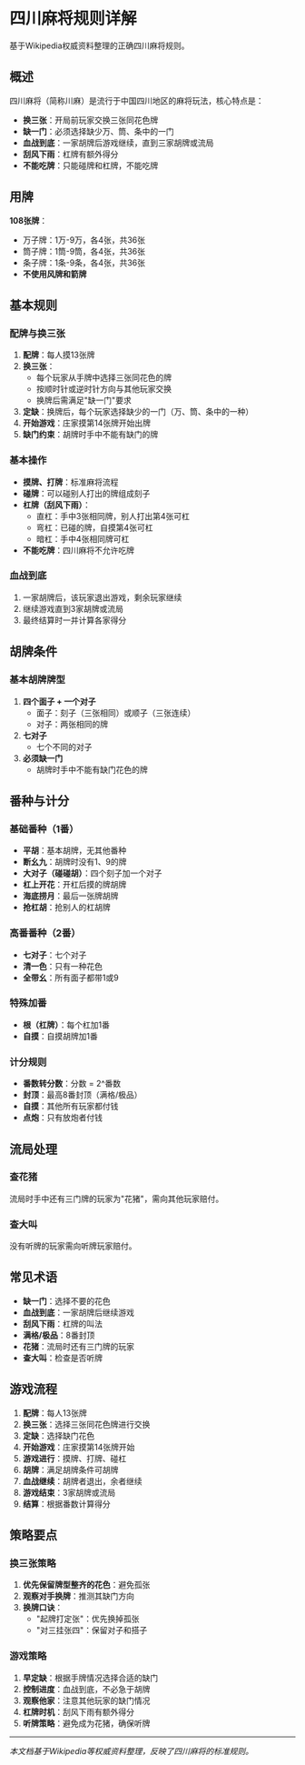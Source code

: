 # 四川麻将规则详解

基于Wikipedia权威资料整理的正确四川麻将规则。

## 概述

四川麻将（简称川麻）是流行于中国四川地区的麻将玩法，核心特点是：
- **换三张**：开局前玩家交换三张同花色牌
- **缺一门**：必须选择缺少万、筒、条中的一门
- **血战到底**：一家胡牌后游戏继续，直到三家胡牌或流局
- **刮风下雨**：杠牌有额外得分
- **不能吃牌**：只能碰牌和杠牌，不能吃牌

## 用牌

**108张牌**：
- 万子牌：1万-9万，各4张，共36张
- 筒子牌：1筒-9筒，各4张，共36张  
- 条子牌：1条-9条，各4张，共36张
- **不使用风牌和箭牌**

## 基本规则

### 配牌与换三张
1. **配牌**：每人摸13张牌
2. **换三张**：
   - 每个玩家从手牌中选择三张同花色的牌
   - 按顺时针或逆时针方向与其他玩家交换
   - 换牌后需满足"缺一门"要求
3. **定缺**：换牌后，每个玩家选择缺少的一门（万、筒、条中的一种）
4. **开始游戏**：庄家摸第14张牌开始出牌
5. **缺门约束**：胡牌时手中不能有缺门的牌

### 基本操作
- **摸牌、打牌**：标准麻将流程
- **碰牌**：可以碰别人打出的牌组成刻子
- **杠牌（刮风下雨）**：
  - 直杠：手中3张相同牌，别人打出第4张可杠
  - 弯杠：已碰的牌，自摸第4张可杠
  - 暗杠：手中4张相同牌可杠
- **不能吃牌**：四川麻将不允许吃牌

### 血战到底
1. 一家胡牌后，该玩家退出游戏，剩余玩家继续
2. 继续游戏直到3家胡牌或流局
3. 最终结算时一并计算各家得分

## 胡牌条件

### 基本胡牌牌型
1. **四个面子 + 一个对子**
   - 面子：刻子（三张相同）或顺子（三张连续）
   - 对子：两张相同的牌
2. **七对子**
   - 七个不同的对子
3. **必须缺一门**
   - 胡牌时手中不能有缺门花色的牌

## 番种与计分

### 基础番种（1番）
- **平胡**：基本胡牌，无其他番种
- **断幺九**：胡牌时没有1、9的牌
- **大对子（碰碰胡）**：四个刻子加一个对子
- **杠上开花**：开杠后摸的牌胡牌
- **海底捞月**：最后一张牌胡牌
- **抢杠胡**：抢别人的杠胡牌

### 高番番种（2番）
- **七对子**：七个对子
- **清一色**：只有一种花色
- **全带幺**：所有面子都带1或9

### 特殊加番
- **根（杠牌）**：每个杠加1番
- **自摸**：自摸胡牌加1番

### 计分规则
- **番数转分数**：分数 = 2^番数
- **封顶**：最高8番封顶（满格/极品）
- **自摸**：其他所有玩家都付钱
- **点炮**：只有放炮者付钱

## 流局处理

### 查花猪
流局时手中还有三门牌的玩家为"花猪"，需向其他玩家赔付。

### 查大叫
没有听牌的玩家需向听牌玩家赔付。

## 常见术语

- **缺一门**：选择不要的花色
- **血战到底**：一家胡牌后继续游戏
- **刮风下雨**：杠牌的叫法
- **满格/极品**：8番封顶
- **花猪**：流局时还有三门牌的玩家
- **查大叫**：检查是否听牌

## 游戏流程

1. **配牌**：每人13张牌
2. **换三张**：选择三张同花色牌进行交换
3. **定缺**：选择缺门花色
4. **开始游戏**：庄家摸第14张牌开始
5. **游戏进行**：摸牌、打牌、碰杠
6. **胡牌**：满足胡牌条件可胡牌
7. **血战继续**：胡牌者退出，余者继续
8. **游戏结束**：3家胡牌或流局
9. **结算**：根据番数计算得分

## 策略要点

### 换三张策略
1. **优先保留牌型整齐的花色**：避免孤张
2. **观察对手换牌**：推测其缺门方向
3. **换牌口诀**：
   - "起牌打定张"：优先换掉孤张
   - "对三挂张四"：保留对子和搭子

### 游戏策略
1. **早定缺**：根据手牌情况选择合适的缺门
2. **控制进度**：血战到底，不必急于胡牌
3. **观察他家**：注意其他玩家的缺门情况
4. **杠牌时机**：刮风下雨有额外得分
5. **听牌策略**：避免成为花猪，确保听牌

---

*本文档基于Wikipedia等权威资料整理，反映了四川麻将的标准规则。* 